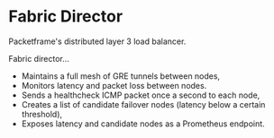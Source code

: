 # Fabric Director

Packetframe's distributed layer 3 load balancer. 

Fabric director...

- Maintains a full mesh of GRE tunnels between nodes,
- Monitors latency and packet loss between nodes.
- Sends a healthcheck ICMP packet once a second to each node,
- Creates a list of candidate failover nodes (latency below a certain threshold),
- Exposes latency and candidate nodes as a Prometheus endpoint.
